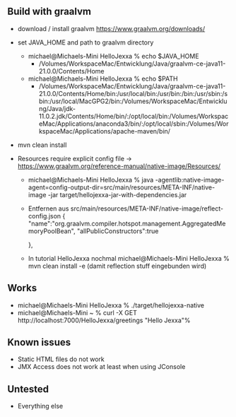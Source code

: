 ## Build with graalvm 
*   download / install graalvm https://www.graalvm.org/downloads/

*   set JAVA_HOME and path to graalvm directory 
    *   michael@Michaels-Mini HelloJexxa % echo $JAVA_HOME
        *   /Volumes/WorkspaceMac/Entwicklung/Java/graalvm-ce-java11-21.0.0/Contents/Home
    *   michael@Michaels-Mini HelloJexxa % echo $PATH
        *   /Volumes/WorkspaceMac/Entwicklung/Java/graalvm-ce-java11-21.0.0/Contents/Home/bin:/usr/local/bin:/usr/bin:/bin:/usr/sbin:/sbin:/usr/local/MacGPG2/bin:/Volumes/WorkspaceMac/Entwicklung/Java/jdk-11.0.2.jdk/Contents/Home/bin/:/opt/local/bin:/Volumes/WorkspaceMac/Applications/anaconda3/bin/:/opt/local/sbin:/Volumes/WorkspaceMac/Applications/apache-maven/bin/
    
*   mvn clean install

*   Resources require explicit config file -> https://www.graalvm.org/reference-manual/native-image/Resources/ 
    *   michael@Michaels-Mini HelloJexxa % java -agentlib:native-image-agent=config-output-dir=src/main/resources/META-INF/native-image -jar target/hellojexxa-jar-with-dependencies.jar

    * Entfernen aus src/main/resources/META-INF/native-image/reflect-config.json  {
        "name":"org.graalvm.compiler.hotspot.management.AggregatedMemoryPoolBean",
        "allPublicConstructors":true
    
      },
    
    *   In tutorial HelloJexxa nochmal 
        michael@Michaels-Mini HelloJexxa % mvn clean install -e (damit reflection stuff eingebunden wird) 

## Works
*   michael@Michaels-Mini HelloJexxa % ./target/hellojexxa-native
*   michael@Michaels-Mini ~ % curl -X GET http://localhost:7000/HelloJexxa/greetings
    "Hello Jexxa"%
  
## Known issues

*   Static HTML files do not work  
*   JMX Access does not work at least when using JConsole

## Untested
*   Everything else 